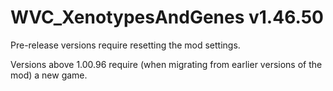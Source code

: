 # WVC_XenotypesAndGenes v1.46.50
 
Pre-release versions require resetting the mod settings.

Versions above 1.00.96 require (when migrating from earlier versions of the mod) a new game.